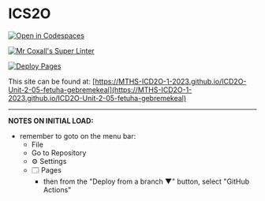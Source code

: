 # ICS2O

[![Open in Codespaces](https://classroom.github.com/assets/launch-codespace-7f7980b617ed060a017424585567c406b6ee15c891e84e1186181d67ecf80aa0.svg)](https://classroom.github.com/open-in-codespaces?assignment_repo_id=14461135)

[![Mr Coxall's Super Linter](https://github.com/MTHS-ICD2O-1-2023/ICD2O-Unit-2-05-fetuha-gebremekeal/workflows/Mr%20Coxall's%20Super%20Linter/badge.svg)](https://github.com/MTHS-ICD2O-1-2023/ICD2O-Unit-2-05-fetuha-gebremekeal/actions)

[![Deploy Pages](https://github.com/MTHS-ICD2O-1-2023/ICD2O-Unit-2-05-fetuha-gebremekeal/workflows/Deploy%20Pages/badge.svg)](https://github.com/MTHS-ICD2O-1-2023/ICD2O-Unit-2-05-fetuha-gebremekeal/actions)

This site can be found at: [https://MTHS-ICD2O-1-2023.github.io/ICD2O-Unit-2-05-fetuha-gebremekeal](https://MTHS-ICD2O-1-2023.github.io/ICD2O-Unit-2-05-fetuha-gebremekeal)

---

**NOTES ON INITIAL LOAD:**
- remember to goto on the menu bar:
  - File
  - Go to Repository
  - ⚙ Settings
  - 🗔 Pages
    - then from the "Deploy from a branch ▼" button, select "GitHub Actions"

